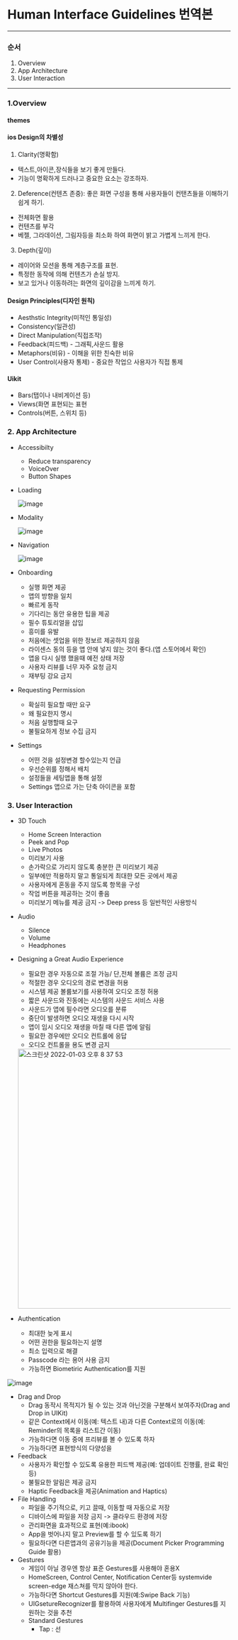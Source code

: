 # Human Interface Guidelines 번역본
------------
### 순서
1. Overview
2. App Architecture
3. User Interaction
------------

### 1.Overview
#### themes
#### ios Design의 차별성
1. Clarity(명확함)
+ 텍스트,아이콘,장식들을 보기 좋게 만들다. 
+ 기능이 명확하게 드러나고 중요한 요소는 강조하자.

2. Deference(컨텐츠 존중): 좋은 화면 구성을 통해 사용자들이 컨탠츠들을 이해하기 쉽게 하기.
+ 전체화면 활용
+ 컨텐츠를 부각
+ 베젤, 그라데이션, 그림자등을 최소화 하여 화면이 밝고 가볍게 느끼게 한다.

3. Depth(깊이) 
+ 레이어와 모션을 통해 계층구조를 표현.
+ 특정한 동작에 의해 컨텐츠가 손실 방지.
+ 보고 있거나 이동하려는 화면의 깊이감을 느끼게 하기.

#### Design Principles(디자인 원칙)
+ Aesthstic Integrity(미적인 통일성)
+ Consistency(일관성)
+ Direct Manipulation(직접조작)
+ Feedback(피드백) - 그래픽,사운드 활용
+ Metaphors(비유) - 이해을 위한 친숙한 비유
+ User Control(사용자 통제) - 중요한 작업으 사용자가 직접 통제

#### Uikit
+ Bars(탭이나 내비게이션 등)
+ Views(화면 표현되는 표현
+ Controls(버튼, 스위치 등)

### 2. App Architecture

+ Accessibilty
  + Reduce transparency
  + VoiceOver
  + Button Shapes
+ Loading

  ![image](https://user-images.githubusercontent.com/80015108/147924369-10540d95-4ea1-427d-a250-55fb681c843a.png)
+ Modality

  ![image](https://user-images.githubusercontent.com/80015108/147924032-840c9281-7593-4dd2-b537-00f822287a2f.png)
+ Navigation

  ![image](https://user-images.githubusercontent.com/80015108/147924389-6037cf72-4753-4483-9599-44c704f861a5.png)
+ Onboarding
  + 실행 화면 제공
  + 앱의 방향을 일치
  + 빠르게 동작
  + 기다리는 동안 유용한 팁을 제공
  + 필수 튜토리얼을 삽입
  + 흥미를 유발
  + 처음에는 셋업을 위한 정보르 제공하지 않음
  + 라이센스 동의 등을 앱 안에 넣지 않는 것이 좋다.(앱 스토어에서 확인)
  + 앱을 다시 실행 했을때 예전 상태 저장
  + 사용자 리뷰를 너무 자주 요청 금지
  + 재부팅 강요 금지
+ Requesting Permission
  + 확실히 필요할 때만 요구
  + 왜 필요한지 명시
  + 처음 실행할때 요구
  + 불필요하게 정보 수집 금지
+ Settings
  + 어떤 것을 설정변경 할수있는지 언급
  + 우선순위를 정해서 배치
  + 설정들을 세팅앱을 통해 설정
  + Settings 앱으로 가는 단축 아이콘을 포함

### 3. User Interaction
+ 3D Touch
  + Home Screen Interaction
  + Peek and Pop
  + Live Photos
  + 미리보기 사용
  + 손가락으로 가리지 않도록 충분한 큰 미리보기 제공
  + 일부에만 적용하지 말고 통일되게 최대한 모든 곳에서 제공
  + 사용자에게 혼동을 주지 않도록 항목을 구성
  + 작업 버튼을 제공하는 것이 좋음
  + 미리보기 메뉴를 제공 금지 -> Deep press 등 일반적인 사용방식
+ Audio
  + Silence
  + Volume
  + Headphones
+ Designing a Great Audio Experience
  + 필요한 경우 자동으로 조절 가능/ 단,전체 볼륨은 조정 금지
  + 적절한 경우 오디오의 경로 변경을 허용
  + 시스템 제공 볼륨보기를 사용하여 오디오 조정 허용
  + 짧은 사운드와 진동에는 시스템의 사운드 서비스 사용
  + 사운드가 앱에 필수라면 오디오를 분류
  + 중단이 발생하면 오디오 재생을 다시 시작
  + 앱이 임시 오디오 재생을 마칠 때 다른 앱에 알림
  + 필요한 경우에만 오디오 컨트롤에 응답 
  + 오디오 컨트롤을 용도 변경 금지

 
  <img width="586" alt="스크린샷 2022-01-03 오후 8 37 53" src="https://user-images.githubusercontent.com/80015108/147926509-182231b4-5b3a-49be-9dd8-a260992e9644.png">
  
  
+ Authentication
  + 최대한 늦게 표시
  + 어떤 권한을 필요하는지 설명
  + 최소 입력으로 해결
  + Passcode 라는 용어 사용 금지
  + 가능하면 Biometiric Authentication를 지원

![image](https://user-images.githubusercontent.com/80015108/147926776-2542d065-4027-41b9-b47d-f8c1d7cdcfbc.png)

+ Drag and Drop
  + Drag 동작시 목적지가 될 수 있는 것과 아닌것을 구분해서 보여주자(Drag and Drop in UIKit)
  + 같은 Context에서 이동(예: 텍스트 내)과 다른 Context로의 이동(예: Reminder의 목록을 리스트간 이동)
  + 가능하다면 이동 중에 프리뷰를 볼 수 있도록 하자
  + 가능하다면 표현방식의 다양성을 
+ Feedback
  + 사용자가 확인할 수 있도록 유용한 피드백 제공(예: 업데이트 진행률, 완료 확인 등)
  + 불필요한 알림은 제공 금지
  + Haptic Feedback을 제공(Animation and Haptics)
+ File Handling
  + 파일을 주기적으로, 키고 끌때, 이동할 때 자동으로 저장
  + 디바이스에 파일을 저장 금지 -> 클라우드 환경에 저장
  + 관리화면을 효과적으로 표현(예:ibook)
  + App을 벗어나지 말고 Preview를 할 수 있도록 하기
  + 필요하다면 다른앱과의 공유기능을 제공(Document Picker Programming Guide 활용)
+ Gestures
  + 게임이 아닐 경우엔 항상 표준 Gestures를 사용해야 혼용X
  + HomeScreen, Control Center, Notification Center등 systemvide screen-edge 재스쳐를 막지 않아야 한다.
  + 가능하다면 Shortcut Gestures를 지원(예:Swipe Back 기능)
  + UIGsetureRecognizer를 활용하여 사용자에게 Multifinger Gestures를 지원하는 것을 추천
  + Standard Gestures
    + Tap : 선









